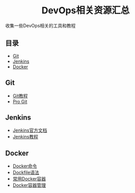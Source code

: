 <h1 align="center">DevOps相关资源汇总</h1>

收集一些DevOps相关的工具和教程

## 目录

- [Git](#Git)
- [Jenkins](#Jenkins)
- [Docker](#Docker)

## Git

- [Git教程](https://www.liaoxuefeng.com/wiki/0013739516305929606dd18361248578c67b8067c8c017b000/)
- [Pro Git](https://legacy.gitbook.com/book/bingohuang/progit2/details)

## Jenkins

- [Jenkins官方文档](https://www.w3cschool.cn/jenkins/)
- [Jenkins教程](https://www.yiibai.com/jenkins/)

## Docker

- [Docker命令](https://github.com/gooree/awesome-devops/blob/master/docker/docker%E5%91%BD%E4%BB%A4.md)
- [Dockfile语法](https://github.com/gooree/awesome-devops/blob/master/docker/dockfile%E8%AF%AD%E6%B3%95.md)
- [常用Docker容器](https://github.com/gooree/awesome-devops/blob/master/docker/%E5%B8%B8%E7%94%A8%E5%AE%B9%E5%99%A8.md)
- [Docker容器管理](https://github.com/gooree/awesome-devops/blob/master/docker/docker%E7%AE%A1%E7%90%86.md)


